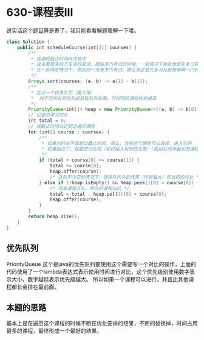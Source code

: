 # 630-课程表III

说实话这个[题目](https://leetcode-cn.com/problems/course-schedule-iii/)算是寄了，我只能看看解题理解一下喽。

```java
class Solution {
    public int scheduleCourse(int[][] courses) {
        /**
         * 按课程截止时间升序排序 
         * 这主要是来自于生活的尝试，面临多门考试的时候，一般情况下肯定也是先复习靠在前面的科目
         * 在一些特定情况下，例如同一天有多门考试，那么肯定是先复习比较简单啊一门科目~
         */
        Arrays.sort(courses, (a, b) -> a[1] - b[1]);
        /**
         * 定义一个优先队列（最大堆）
         *  对于时间长的优先级低在队列后面，时间短的课程优先级高
         */
        PriorityQueue<int[]> heap = new PriorityQueue<>((a, b) -> b[0] - a[0]);
        // 记录总学习时长
        int total = 0;
        // 按截止时间从近到远遍历课程
        for (int[] course : courses) {
            /**
             * 如果总时长不会超过截止时间，那么，当前这门课程可以选择，进入队列
             * 如果超过了，就要进行比较（和已经入对列的元素）(取出队列中最长的课程，和当前的课程进行对比)，选择学习时长较短的课程
             */
            if (total + course[0] <= course[1]) {
                total += course[0];
                heap.offer(course);
                /* 队列不为空的情况下，选择队列头的元素（时长最大）和当前的对比 */
            } else if (!heap.isEmpty() && heap.peek()[0] > course[0]) {
                /* 将本课程入队，原先的课程出队 */
                total = total - heap.poll()[0] + course[0];
                heap.offer(course);
            }
        }
        return heap.size();
    }
}


```


## 优先队列
PriorityQueue 这个是java的优先队列要使用这个需要写一个对比的操作，上面的代码使用了一个lambda表达式表示使用时间进行对比，这个优先级别使用数字表示大小，数字越低表示优先级越大。
所以如果一个课程可以进行，并且比其他课程都长会排在最前面。


## 本题的思路

基本上是在遍历这个课程的时候不断在优化安排的结果，不断的替换掉，时间占用最多的课程，最终形成一个最好的结果。